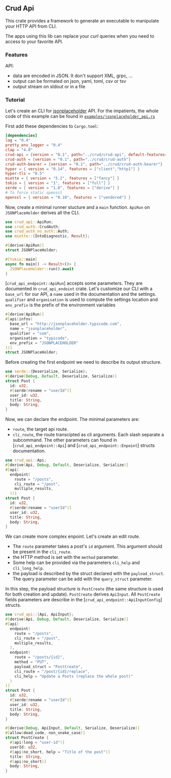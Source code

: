 ## Crud Api

This crate provides a framework to generate an executable to manipulate your HTTP API from CLI.

The apps using this lib can replace your _curl_ queries when you need to access to your favorite API.

### Features

API:
- data are encoded in JSON. It don't support XML, grpc, ...
- output can be formated on json, yaml, toml, csv or tsv
- output stream on stdout or in a file


### Tutorial

Let's create an CLI for [jsonplaceholder](http://jsonplaceholder.typicode.com/) API.
For the impatients, the whole code of this example can be found in [`examples/jsonplaceholder_api.rs`](./examples/jsonplaceholder_api.rs "jsonplaceholder_api.rs")

First add these dependencies to `Cargo.toml`:
```toml
[dependencies]
log = "0.4"
pretty_env_logger = "0.4"
clap = "4.0"
crud-api = {version = "0.1", path="../crud/crud-api", default-features=false, features=["toml","json","yaml"]}
crud-auth = {version = "0.1", path="../crud/crud-auth"}
crud-auth-bearer = {version = "0.1", path="../crud/crud-auth-bearer"}
hyper = { version = "0.14", features = ["client","http1"] }
hyper-tls = "0.5"
miette = { version = "5.2", features = ["fancy"] }
tokio = { version = "1", features = ["full"] }
serde = { version = "1.0", features = ["derive"] }
# To force static openssl
openssl = { version = "0.10", features = ["vendored"] }
```

Now, create a minimal runner stucture and a `main` function.
`ApiRun` on `JSONPlaceHolder` derives all the CLI.
```rust
use crud_api::ApiRun;
use crud_auth::CrudAuth;
use crud_auth_no_auth::Auth;
use miette::{IntoDiagnostic, Result};

#[derive(ApiRun)]
struct JSONPlaceHolder;

#[tokio::main]
async fn main() -> Result<()> {
  JSONPlaceHolder::run().await
}
```
[`crud_api_endpoint::ApiRun`] accepts some parameters. They are documented in `crud_api_endoint` crate.
Let's customize our CLI with a `base_url` for our API, a `name` used in the documentation and the settings. `qualifier` and `organisation` is used to compute the settings location and `env_prefix` is the prefix of the environment variables
```rust
#[derive(ApiRun)]
#[api(infos(
  base_url = "http://jsonplaceholder.typicode.com",
  name = "jsonplaceholder",
  qualifier = "com",
  organisation = "typicode",
  env_prefix = "JSONPLACEHOLDER"
))]
struct JSONPlaceHolder;
```
Before creating the first endpoint we need to describe its output structure.
```rust
use serde::{Deserialize, Serialize};
#[derive(Debug, Default, Deserialize, Serialize)]
struct Post {
  id: u32,
  #[serde(rename = "userId")]
  user_id: u32,
  title: String,
  body: String,
}
```

Now, we can declare the endpoint.
The minimal parameters are:
- `route`, the target api route.
- `cli_route`, the route transcipted as cli arguments. Each slash separate a subcommand.
The other parameters can found in [`crud_api_endpoint::Api`] and [`crud_api_endpoint::Enpoint`] structs documentation.

```rust
use crud_api::Api;
#[derive(Api, Debug, Default, Deserialize, Serialize)]
#[api(
  endpoint(
    route = "/posts",
    cli_route = "/post",
    multiple_results,
  ))]
struct Post {
  id: u32,
  #[serde(rename = "userId")]
  user_id: u32,
  title: String,
  body: String,
}
```

We can create more complex enpoint. Let's create an edit route.

- The `route` parameter takes a post's `id` argument. This argument should be present in the `cli_route`.
- the HTTP method is set with the `method` parameter.
- Some help can be provided via the parameters `cli_help` and `cli_long_help`.
- the payload is described by the struct declared with the `payload_struct`. The query parameter can be add with the `query_struct` parameter.

In this step, the payload structure is `PostCreate` (the same structure is used for both creation and update). `PostCreate` derives `ApiInput`. All `PostCreate` fields parameters are describe in the [`crud_api_endpoint::ApiInputConfig`] structs.


```rust
use crud_api::{Api, ApiInput};
#[derive(Api, Debug, Default, Deserialize, Serialize)]
#[api(
  endpoint(
    route = "/posts",
    cli_route = "/post",
    multiple_results,
  ),
  endpoint(
    route = "/posts/{id}",
    method = "PUT",
    payload_struct = "PostCreate",
    cli_route = "/post/{id}/replace",
    cli_help = "Update a Posts (replace the whole post)"
  )
)]
struct Post {
  id: u32,
  #[serde(rename = "userId")]
  user_id: u32,
  title: String,
  body: String,
}

#[derive(Debug, ApiInput, Default, Serialize, Deserialize)]
#[allow(dead_code, non_snake_case)]
struct PostCreate {
  #[api(long = "user-id")]
  userId: u32,
  #[api(no_short, help = "Title of the post")]
  title: String,
  #[api(no_short)]
  body: String,
}
```
